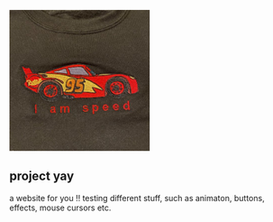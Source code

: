   <img src=
  "/public/mm.jpg" height="250">
## project yay

a website for you !!
testing different stuff, such as animaton, buttons, effects, mouse cursors etc.
